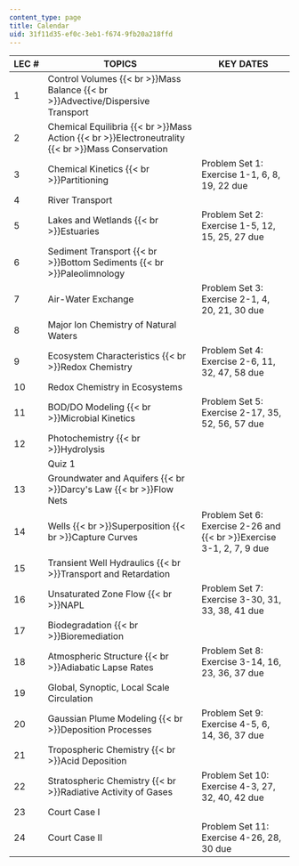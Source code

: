 ```yaml
---
content_type: page
title: Calendar
uid: 31f11d35-ef0c-3eb1-f674-9fb20a218ffd
---
```


| LEC # | TOPICS | KEY DATES |
| --- | --- | --- |
| 1 | Control Volumes  {{< br >}}Mass Balance  {{< br >}}Advective/Dispersive Transport | &nbsp; |
| 2 | Chemical Equilibria  {{< br >}}Mass Action  {{< br >}}Electroneutrality  {{< br >}}Mass Conservation | &nbsp; |
| 3 | Chemical Kinetics  {{< br >}}Partitioning | Problem Set 1: Exercise 1-1, 6, 8, 19, 22 due |
| 4 | River Transport | &nbsp; |
| 5 | Lakes and Wetlands  {{< br >}}Estuaries | Problem Set 2: Exercise 1-5, 12, 15, 25, 27 due |
| 6 | Sediment Transport  {{< br >}}Bottom Sediments  {{< br >}}Paleolimnology | &nbsp; |
| 7 | Air-Water Exchange | Problem Set 3: Exercise 2-1, 4, 20, 21, 30 due |
| 8 | Major Ion Chemistry of Natural Waters | &nbsp; |
| 9 | Ecosystem Characteristics  {{< br >}}Redox Chemistry | Problem Set 4: Exercise 2-6, 11, 32, 47, 58 due |
| 10 | Redox Chemistry in Ecosystems | &nbsp; |
| 11 | BOD/DO Modeling  {{< br >}}Microbial Kinetics | Problem Set 5: Exercise 2-17, 35, 52, 56, 57 due |
| 12 | Photochemistry  {{< br >}}Hydrolysis | &nbsp; |
| &nbsp; | Quiz 1 | &nbsp; |
| 13 | Groundwater and Aquifers  {{< br >}}Darcy's Law  {{< br >}}Flow Nets | &nbsp; |
| 14 | Wells  {{< br >}}Superposition  {{< br >}}Capture Curves | Problem Set 6: Exercise 2-26 and  {{< br >}}Exercise 3-1, 2, 7, 9 due |
| 15 | Transient Well Hydraulics  {{< br >}}Transport and Retardation | &nbsp; |
| 16 | Unsaturated Zone Flow  {{< br >}}NAPL | Problem Set 7: Exercise 3-30, 31, 33, 38, 41 due |
| 17 | Biodegradation  {{< br >}}Bioremediation | &nbsp; |
| 18 | Atmospheric Structure  {{< br >}}Adiabatic Lapse Rates | Problem Set 8: Exercise 3-14, 16, 23, 36, 37 due |
| 19 | Global, Synoptic, Local Scale Circulation | &nbsp; |
| 20 | Gaussian Plume Modeling  {{< br >}}Deposition Processes | Problem Set 9: Exercise 4-5, 6, 14, 36, 37 due |
| 21 | Tropospheric Chemistry  {{< br >}}Acid Deposition | &nbsp; |
| 22 | Stratospheric Chemistry  {{< br >}}Radiative Activity of Gases | Problem Set 10: Exercise 4-3, 27, 32, 40, 42 due |
| 23 | Court Case I | &nbsp; |
| 24 | Court Case II | Problem Set 11: Exercise 4-26, 28, 30 due